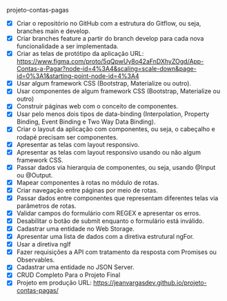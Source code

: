 projeto-contas-pagas

- [x] Criar o repositório no GitHub com a estrutura do Gitflow, ou seja, branches main e develop.
- [x] Criar branches feature a partir do branch develop para cada nova funcionalidade a ser implementada.
- [x] Criar as telas de protótipo da aplicação
      URL: https://www.figma.com/proto/5qQpwUy8o42aFnDXhyZOgd/App-Contas-a-Pagar?node-id=4%3A4&scaling=scale-down&page-id=0%3A1&starting-point-node-id=4%3A4
- [x] Usar algum framework CSS (Bootstrap, Materialize ou outro).
- [x] Usar componentes de algum framework CSS (Bootstrap, Materialize ou outro)
- [x] Construir páginas web com o conceito de componentes.
- [x] Usar pelo menos dois tipos de data-binding (Interpolation, Property Binding, Event Binding e Two Way Data Binding).
- [x] Criar o layout da aplicação com componentes, ou seja, o cabeçalho e rodapé precisam ser componentes.
- [x] Apresentar as telas com layout responsivo.
- [x] Apresentar as telas com layout responsivo usando ou não algum framework CSS.
- [x] Passar dados via hierarquia de componentes, ou seja, usando @Input ou @Output.
- [x] Mapear componentes à rotas no módulo de rotas.
- [x] Criar navegação entre páginas por meio de rotas.
- [x] Passar dados entre componentes que representam diferentes telas via parâmetros de rotas.
- [x] Validar campos do formulário com REGEX e apresentar os erros.
- [x] Desabilitar o botão de submit enquanto o formulário está inválido.
- [x] Cadastrar uma entidade no Web Storage.
- [x] Apresentar uma lista de dados com a diretiva estrutural ngFor.
- [x] Usar a diretiva ngIf
- [x] Fazer requisições a API com tratamento da resposta com Promises ou Observables.
- [x] Cadastrar uma entidade no JSON Server.
- [x] CRUD Completo Para o Projeto Final
- [x] Projeto em produção
      URL: https://jeanvargasdev.github.io/projeto-contas-pagas/
